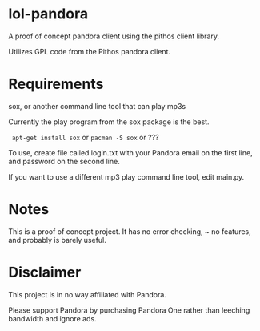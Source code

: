 lol-pandora
===========

A proof of concept pandora client using the pithos client library.


Utilizes GPL code from the Pithos pandora client. 


Requirements
============
sox, or another command line tool that can play mp3s

Currently the play program from the sox package is the best.

`` apt-get install sox``
or 
`` pacman -S sox ``
or ???

To use, create file called login.txt with your Pandora email on the first line, and password on the second line.


If you want to use a different mp3 play command line tool, edit main.py.


Notes
=====

This is a proof of concept project. It has no error checking, ~ no features, and probably is barely useful. 



Disclaimer
==========

This project is in no way affiliated with Pandora. 

Please support Pandora by purchasing Pandora One rather than leeching bandwidth and ignore ads. 
